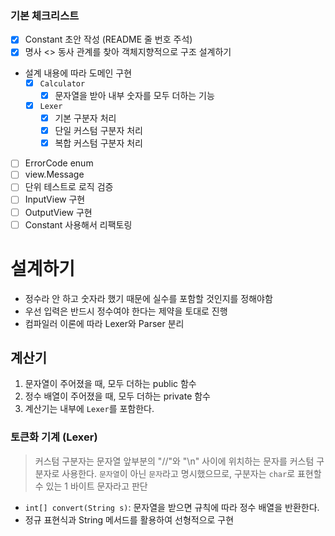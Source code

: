 ### 기본 체크리스트

- [x] Constant 초안 작성 (README 줄 번호 주석)
- [x] 명사 <> 동사 관계를 찾아 객체지향적으로 구조 설계하기
- 설계 내용에 따라 도메인 구현
  - [x] `Calculator`
    - [x] 문자열을 받아 내부 숫자를 모두 더하는 기능
  - [x] `Lexer`
    - [x] 기본 구분자 처리
    - [x] 단일 커스텀 구분자 처리
    - [x] 복합 커스텀 구분자 처리
- [ ] ErrorCode enum
- [ ] view.Message
- [ ] 단위 테스트로 로직 검증
- [ ] InputView 구현
- [ ] OutputView 구현
- [ ] Constant 사용해서 리팩토링

# 설계하기

- 정수라 안 하고 숫자라 했기 때문에 실수를 포함할 것인지를 정해야함
- 우선 입력은 반드시 정수여야 한다는 제약을 토대로 진행
- 컴파일러 이론에 따라 Lexer와 Parser 분리

## 계산기

1. 문자열이 주어졌을 때, 모두 더하는 public 함수
2. 정수 배열이 주어졌을 때, 모두 더하는 private 함수
3. 계산기는 내부에 `Lexer`를 포함한다.

### 토큰화 기계 (Lexer)

> 커스텀 구분자는 문자열 앞부분의 "//"와 "\n" 사이에 위치하는 문자를 커스텀 구분자로 사용한다.
> `문자열`이 아닌 `문자`라고 명시했으므로, 구분자는 `char`로 표현할 수 있는 1 바이트 문자라고 판단

- `int[] convert(String s)`: 문자열을 받으면 규칙에 따라 정수 배열을 반환한다.
- 정규 표현식과 String 메서드를 활용하여 선형적으로 구현
